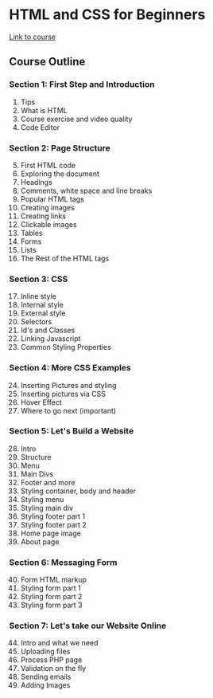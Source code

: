 # HTML and CSS for Beginners

[Link to course](https://www.udemy.com/course/html-and-css-for-beginners-crash-course-learn-fast-easy/learn/lecture/2311804#overview)

## Course Outline

### Section 1: First Step and Introduction

01. Tips
02. What is HTML
03. Course exercise and video quality
04. Code Editor

### Section 2: Page Structure

05. First HTML code
06. Exploring the document
07. Headings
08. Comments, white space and line breaks
09. Popular HTML tags
10. Creating images
11. Creating links
12. Clickable images
13. Tables
14. Forms
15. Lists
16. The Rest of the HTML tags

### Section 3: CSS

17. Inline style
18. Internal style
19. External style
20. Selectors
21. Id's and Classes
22. Linking Javascript
23. Common Styling Properties

### Section 4: More CSS Examples

24. Inserting Pictures and styling
25. Inserting pictures via CSS
26. Hover Effect
27. Where to go next (important)  

### Section 5: Let's Build a Website

28.  Intro
29.  Structure
30.  Menu
31.  Main Divs
32.  Footer and more
33.  Styling container, body and header
34.  Styling menu
35.  Styling main div
36.  Styling footer part 1
37. Styling footer part 2
38. Home page image
39. About page

### Section 6: Messaging Form

40.  Form HTML markup
41.  Styling form part 1
42.  Styling form part 2
43.  Styling form part 3

### Section 7: Let's take our Website Online

44. Intro and what we need
45. Uploading files
46. Process PHP page
47. Validation on the fly
48. Sending emails
49. Adding Images
